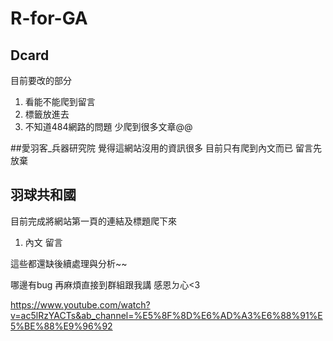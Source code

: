 # R-for-GA
## Dcard
目前要改的部分
1. 看能不能爬到留言
2. 標籤放進去
3. 不知道484網路的問題 少爬到很多文章@@

##愛羽客_兵器研究院
覺得這網站沒用的資訊很多 目前只有爬到內文而已 留言先放棄

## 羽球共和國
目前完成將網站第一頁的連結及標題爬下來
1. 內文 留言




這些都還缺後續處理與分析~~

哪邊有bug 再麻煩直接到群組跟我講 感恩ㄉ心<3

https://www.youtube.com/watch?v=ac5lRzYACTs&ab_channel=%E5%8F%8D%E6%AD%A3%E6%88%91%E5%BE%88%E9%96%92
